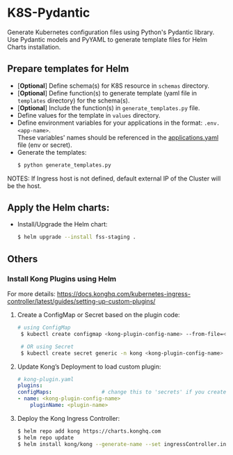 # K8S-Pydantic
Generate Kubernetes configuration files using Python's Pydantic library. Use Pydantic models and PyYAML to generate template files for Helm Charts installation.

## Prepare templates for Helm
- [__Optional__] Define schema(s) for K8S resource in `schemas` directory.
- [__Optional__] Define function(s) to generate template (yaml file in `templates` directory) for the schema(s).
- [__Optional__] Include the function(s) in `generate_templates.py` file.
- Define values for the template in `values` directory.
- Define environment variables for your applications in the format: `.env.<app-name>`.  
  These variables' names should be referenced in the [applications.yaml](values/applications.yaml) file (env or secret).
- Generate the templates: 
    ```bash
    $ python generate_templates.py
    ```
NOTES: If Ingress host is not defined, default external IP of the Cluster will be the host.

## Apply the Helm charts:
- Install/Upgrade the Helm chart:
  ```bash
  $ helm upgrade --install fss-staging .
  ```

## Others
### Install Kong Plugins using Helm
For more details: https://docs.konghq.com/kubernetes-ingress-controller/latest/guides/setting-up-custom-plugins/
1. Create a ConfigMap or Secret based on the plugin code:
   ```bash
   # using ConfigMap
    $ kubectl create configmap <kong-plugin-config-name> --from-file=<plugin-name> -n kong

    # OR using Secret
    $ kubectl create secret generic -n kong <kong-plugin-config-name> --from-file=<plugin-name>
   ```
2. Update Kong’s Deployment to load custom plugin:
    ```yaml
    # kong-plugin.yaml
    plugins:
    configMaps:                # change this to 'secrets' if you created a secret
    - name: <kong-plugin-config-name>
        pluginName: <plugin-name>
    ```
3. Deploy the Kong Ingress Controller:
    ```bash
    $ helm repo add kong https://charts.konghq.com
    $ helm repo update
    $ helm install kong/kong --generate-name --set ingressController.installCRDs=false --values kong-plugin.yaml
    ```